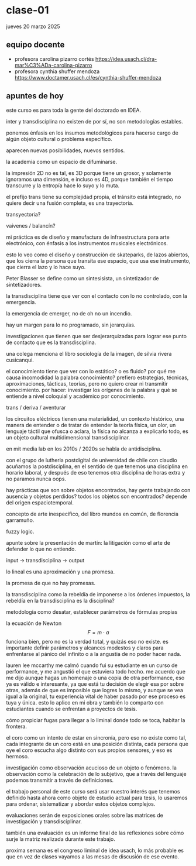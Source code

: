 # clase-01

jueves 20 marzo 2025

## equipo docente

- profesora carolina pizarro cortés <https://idea.usach.cl/dra-mar%C3%ADa-carolina-pizarro>
- profesora cynthia shuffer mendoza <https://www.doctamer.usach.cl/es/cynthia-shuffer-mendoza>

## apuntes de hoy

este curso es para toda la gente del doctorado en IDEA.

inter y transdisciplina no existen de por sí, no son metodologías estables.

ponemos énfasis en los insumos metodológicos para hacerse cargo de algún objeto cultural o problema específico.

aparecen nuevas posibilidades, nuevos sentidos.

la academia como un espacio de difuminarse.

la impresión 2D no es tal, es 3D porque tiene un grosor, y solamente ignoramos una dimensión, e incluso es 4D, porque también el tiempo transcurre y la entropía hace lo suyo y lo muta.

el prefijo trans tiene su complejidad propia, el tránsito está integrado, no quiere decir una fusión completa, es una trayectoria.

transyectoria?

vaivenes / balancín?

mi práctica es de diseño y manufactura de infraestructura para arte electrónico, con énfasis a los instrumentos musicales electrónicos.

esto lo veo como el diseño y construcción de skateparks, de lazos abiertos, que los cierra la persona que transita ese espacio, que usa ese instrumento, que cierra el lazo y lo hace suyo.

Peter Blasser se define como un sintesisista, un sintetizador de sintetizadores.

la transdisciplina tiene que ver con el contacto con lo no controlado, con la emergencia.

la emergencia de emerger, no de oh no un incendio.

hay un margen para lo no programado, sin jerarquías.

investigaciones que tienen que ser desjerarquizadas para lograr ese punto de contacto que es la transdisciplina.

una colega menciona el libro sociología de la imagen, de silvia rivera cusicanqui.

el conocimiento tiene que ver con lo estático? o es fluido? por qué me causa incomodidad la palabra conocimiento? prefiero estrategias, técnicas, aproximaciones, tácticas, teorías, pero no quiero crear ni transmitir conocimiento. por hacer: investigar los orígenes de la palabra y qué se entiende a nivel coloquial y académico por conocimiento.

trans / deriva / aventurar

los circuitos eléctricos tienen una materialidad, un contexto histórico, una manera de entender o de tratar de entender la teoría física, un olor, un lenguaje táctil que ofusca o aclara, la física no alcanza a explicarlo todo, es un objeto cultural multidimensional transdisciplinar.

en mit media lab en los 2010s / 2020s se habla de antidisciplina.

con el grupo de lutheria postdigital de universidad de chile con claudio acuñamos la postdisciplina, en el sentido de que tenemos una disciplina en horario laboral, y después de eso tenemos otra disciplina de horas extra y no paramos nunca oops.

hay prácticas que son sobre objetos encontrados, hay gente trabajando con ausencia y objetos perdidos? todos los objetos son encontrados? depende del origen espaciotemporal.

concepto de arte inespecífico, del libro mundos en común, de florencia garramuño.

fuzzy logic.

apunte sobre la presentación de martín: la litigación como el arte de defender lo que no entiendo.

input -> transdisciplina -> output

lo lineal es una aproximación y una promesa.

la promesa de que no hay promesas.

la transdisciplina como la rebeldía de imponerse a los órdenes impuestos, la rebeldía en la transdisciplina es la disciplina?

metodología como desatar, establecer parámetros de fórmulas propias

la ecuación de Newton $$F = m \cdot a$$ funciona bien, pero no es la verdad total, y quizás eso no existe. es importante definir parámetros y alcances modestos y claros para enfrentarse al pánico del infinito o a la angustia de no poder hacer nada.

lauren lee mccarthy me calmó cuando fui su estudiante en un curso de performance, y me angustió el que estuviera todo hecho. me acuerdo que me dijo aunque hagas un homenaje o una copia de otra performance, eso ya es válido e interesante, ya que está tu decisión de elegir esa por sobre otras, además de que es imposible que logres lo mismo, y aunque se vea igual a la original, tu experiencia vital de haber pasado por ese proceso es tuya y única. esto lo aplico en mi obra y también lo comparto con estudiantes cuando se enfrentan a proyectos de tesis.

cómo propiciar fugas para llegar a lo liminal donde todo se toca, habitar la frontera.

el coro como un intento de estar en sincronía, pero eso no existe como tal, cada integrante de un coro está en una posición distinta, cada persona que oye el coro escucha algo distinto con sus propios sensores, y eso es hermoso.

investigación como observación acucioso de un objeto o fenómeno. la observación como la celebración de lo subjetivo, que a través del lenguaje podemos transmitir a través de definiciones.

el trabajo personal de este curso será usar nuestro interés que tenemos definido hasta ahora como objeto de estudio actual para tesis, lo usaremos para ordenar, sistematizar y abordar estos objetos complejos.

evaluaciones serán de exposiciones orales sobre las matrices de investigación y transdisciplinar.

también una evaluación es un informe final de las reflexiones sobre cómo surje la matriz realizada durante este trabajo.

proxima semana es el congreso liminal de idea usach, lo más probable es que en vez de clases vayamos a las mesas de discusión de ese evento.
